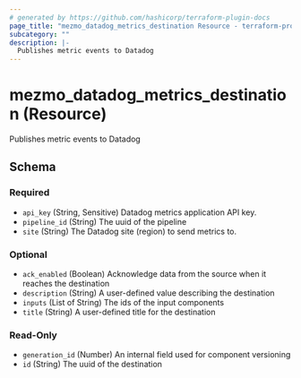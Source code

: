 ```yaml
---
# generated by https://github.com/hashicorp/terraform-plugin-docs
page_title: "mezmo_datadog_metrics_destination Resource - terraform-provider-mezmo"
subcategory: ""
description: |-
  Publishes metric events to Datadog
---
```


# mezmo_datadog_metrics_destination (Resource)

Publishes metric events to Datadog



<!-- schema generated by tfplugindocs -->
## Schema

### Required

- `api_key` (String, Sensitive) Datadog metrics application API key.
- `pipeline_id` (String) The uuid of the pipeline
- `site` (String) The Datadog site (region) to send metrics to.

### Optional

- `ack_enabled` (Boolean) Acknowledge data from the source when it reaches the destination
- `description` (String) A user-defined value describing the destination
- `inputs` (List of String) The ids of the input components
- `title` (String) A user-defined title for the destination

### Read-Only

- `generation_id` (Number) An internal field used for component versioning
- `id` (String) The uuid of the destination
